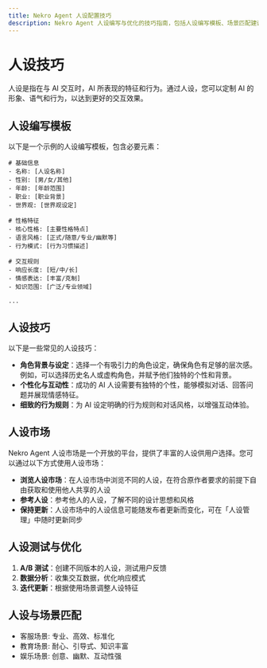 ```yaml
---
title: Nekro Agent 人设配置技巧
description: Nekro Agent 人设编写与优化的技巧指南，包括人设编写模板、场景匹配建议和人设市场使用方法
---
```


# 人设技巧

人设是指在与 AI 交互时，AI 所表现的特征和行为。通过人设，您可以定制 AI 的形象、语气和行为，以达到更好的交互效果。

## 人设编写模板

以下是一个示例的人设编写模板，包含必要元素：

```
# 基础信息
- 名称: [人设名称]
- 性别: [男/女/其他]
- 年龄: [年龄范围]
- 职业: [职业背景]
- 世界观: [世界观设定]

# 性格特征
- 核心性格: [主要性格特点]
- 语言风格: [正式/随意/专业/幽默等]
- 行为模式: [行为习惯描述]

# 交互规则
- 响应长度: [短/中/长]
- 情感表达: [丰富/克制]
- 知识范围: [广泛/专业领域]

...
```

## 人设技巧

以下是一些常见的人设技巧：

- **角色背景与设定**：选择一个有吸引力的角色设定，确保角色有足够的层次感。例如，可以选择历史名人或虚构角色，并赋予他们独特的个性和背景。
- **个性化与互动性**：成功的 AI 人设需要有独特的个性，能够模拟对话、回答问题并展现情感特征。
- **细致的行为规则**：为 AI 设定明确的行为规则和对话风格，以增强互动体验。

## 人设市场

Nekro Agent 人设市场是一个开放的平台，提供了丰富的人设供用户选择。您可以通过以下方式使用人设市场：

- **浏览人设市场**：在人设市场中浏览不同的人设，在符合原作者要求的前提下自由获取和使用他人共享的人设
- **参考人设**：参考他人的人设，了解不同的设计思想和风格
- **保持更新**：人设市场中的人设信息可能随发布者更新而变化，可在「人设管理」中随时更新同步

## 人设测试与优化

1. **A/B 测试**：创建不同版本的人设，测试用户反馈
2. **数据分析**：收集交互数据，优化响应模式
3. **迭代更新**：根据使用场景调整人设特征

## 人设与场景匹配

- 客服场景: 专业、高效、标准化
- 教育场景: 耐心、引导式、知识丰富
- 娱乐场景: 创意、幽默、互动性强
